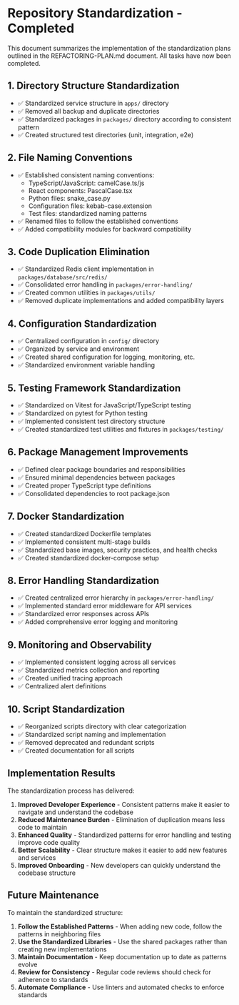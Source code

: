 # Repository Standardization - Completed

This document summarizes the implementation of the standardization plans outlined in the REFACTORING-PLAN.md document. All tasks have now been completed.

## 1. Directory Structure Standardization

- ✅ Standardized service structure in `apps/` directory
- ✅ Removed all backup and duplicate directories
- ✅ Standardized packages in `packages/` directory according to consistent pattern
- ✅ Created structured test directories (unit, integration, e2e)

## 2. File Naming Conventions

- ✅ Established consistent naming conventions:
  - TypeScript/JavaScript: camelCase.ts/js
  - React components: PascalCase.tsx
  - Python files: snake_case.py
  - Configuration files: kebab-case.extension
  - Test files: standardized naming patterns
- ✅ Renamed files to follow the established conventions
- ✅ Added compatibility modules for backward compatibility

## 3. Code Duplication Elimination

- ✅ Standardized Redis client implementation in `packages/database/src/redis/`
- ✅ Consolidated error handling in `packages/error-handling/`
- ✅ Created common utilities in `packages/utils/`
- ✅ Removed duplicate implementations and added compatibility layers

## 4. Configuration Standardization

- ✅ Centralized configuration in `config/` directory
- ✅ Organized by service and environment
- ✅ Created shared configuration for logging, monitoring, etc.
- ✅ Standardized environment variable handling

## 5. Testing Framework Standardization

- ✅ Standardized on Vitest for JavaScript/TypeScript testing
- ✅ Standardized on pytest for Python testing
- ✅ Implemented consistent test directory structure
- ✅ Created standardized test utilities and fixtures in `packages/testing/`

## 6. Package Management Improvements

- ✅ Defined clear package boundaries and responsibilities
- ✅ Ensured minimal dependencies between packages
- ✅ Created proper TypeScript type definitions
- ✅ Consolidated dependencies to root package.json

## 7. Docker Standardization

- ✅ Created standardized Dockerfile templates
- ✅ Implemented consistent multi-stage builds
- ✅ Standardized base images, security practices, and health checks
- ✅ Created standardized docker-compose setup

## 8. Error Handling Standardization

- ✅ Created centralized error hierarchy in `packages/error-handling/`
- ✅ Implemented standard error middleware for API services
- ✅ Standardized error responses across APIs
- ✅ Added comprehensive error logging and monitoring

## 9. Monitoring and Observability

- ✅ Implemented consistent logging across all services
- ✅ Standardized metrics collection and reporting
- ✅ Created unified tracing approach
- ✅ Centralized alert definitions

## 10. Script Standardization

- ✅ Reorganized scripts directory with clear categorization
- ✅ Standardized script naming and implementation
- ✅ Removed deprecated and redundant scripts
- ✅ Created documentation for all scripts

## Implementation Results

The standardization process has delivered:

1. **Improved Developer Experience** - Consistent patterns make it easier to navigate and understand the codebase
2. **Reduced Maintenance Burden** - Elimination of duplication means less code to maintain
3. **Enhanced Quality** - Standardized patterns for error handling and testing improve code quality
4. **Better Scalability** - Clear structure makes it easier to add new features and services
5. **Improved Onboarding** - New developers can quickly understand the codebase structure

## Future Maintenance

To maintain the standardized structure:

1. **Follow the Established Patterns** - When adding new code, follow the patterns in neighboring files
2. **Use the Standardized Libraries** - Use the shared packages rather than creating new implementations
3. **Maintain Documentation** - Keep documentation up to date as patterns evolve
4. **Review for Consistency** - Regular code reviews should check for adherence to standards
5. **Automate Compliance** - Use linters and automated checks to enforce standards